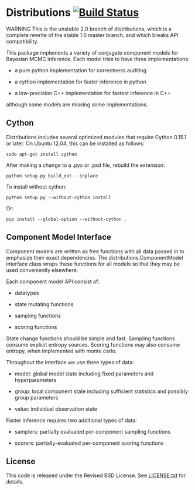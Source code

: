 # Distributions [![Build Status](https://travis-ci.org/forcedotcom/distributions.png)](https://travis-ci.org/forcedotcom/distributions)

WARNING
This is the unstable 2.0 branch of distributions,
which is a complete rewrite of the stable 1.0 master branch,
and which breaks API compatibility.

This package implements a variety of conjugate component models for
Bayesian MCMC inference.
Each model tries to have three implementations:

* a pure python implementation for correctness auditing

* a cython implementation for faster inference in python

* a low-precision C++ implementation for fastest inference in C++

although some models are missing some implementations.


## Cython

Distributions includes several optimized modules that require Cython
0.15.1 or later. On Ubuntu 12.04, this can be installed as follows:

    sudo apt-get install cython

After making a change to a .pyx or .pxd file, rebuild the extension:

    python setup.py build_ext --inplace

To install without cython:

    python setup.py --without-cython install

Or:

    pip install --global-option --without-cython .


## Component Model Interface

Component models are written as free functions with all data passed in
to emphasize their exact dependencies. The
distributions.ComponentModel interface class wraps these functions for
all models so that they may be used conveniently elsewhere.

Each component model API consist of:

* datatypes

* state mutating functions

* sampling functions

* scoring functions

State change functions should be simple and fast.
Sampling functions consume explicit entropy sources.
Scoring functions may also consume entropy, when implemented with monte carlo.

Throughout the interface we use three types of data:

* model: global model state including fixed parameters and hyperparameters

* group: local component state including sufficient statistics and
  possibly group parameters

* value: individual observation state

Faster inference requires two additional types of data:

* samplers: partially evaluated per-component sampling functions

* scorers: partially-evaluated per-component scoring functions


## License

This code is released under the Revised BSD License.
See [LICENSE.txt](LICENSE.txt) for details.
